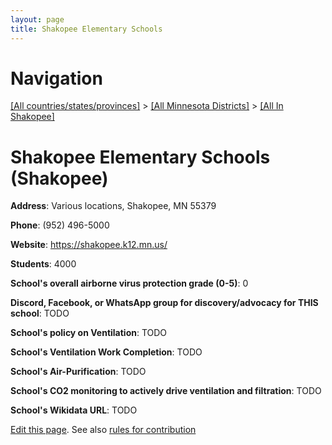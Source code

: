```yaml
---
layout: page
title: Shakopee Elementary Schools
---
```

# Navigation

[[All countries/states/provinces]](../../..) > [[All Minnesota Districts]](../..) > [[All In Shakopee]](..)

# Shakopee Elementary Schools (Shakopee)

**Address**: Various locations, Shakopee, MN 55379

**Phone**: (952) 496-5000

**Website**: <https://shakopee.k12.mn.us/>

**Students**: 4000

**School's overall airborne virus protection grade (0-5)**: 0

**Discord, Facebook, or WhatsApp group for discovery/advocacy for THIS school**: TODO

**School's policy on Ventilation**: TODO

**School's Ventilation Work Completion**: TODO

**School's Air-Purification**: TODO

**School's CO2 monitoring to actively drive ventilation and filtration**: TODO

**School's Wikidata URL**: TODO


[Edit this page](https://github.com/ventilate-schools/MN/edit/main/./Shakopee/Shakopee_Elementary_Schools.md). See also [rules for contribution](../../../contribution-rules/)
